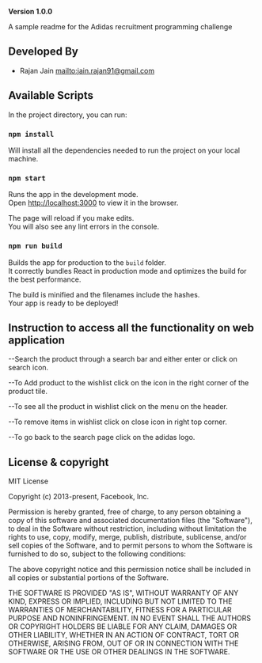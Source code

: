 **Version 1.0.0**

A sample readme for the Adidas recruitment programming challenge

## Developed By

* Rajan Jain <mailto:jain.rajan91@gmail.com>

## Available Scripts

In the project directory, you can run:

### `npm install`

Will install all the dependencies needed to run the project on your local machine.

### `npm start`

Runs the app in the development mode.<br>
Open [http://localhost:3000](http://localhost:3000) to view it in the browser.

The page will reload if you make edits.<br>
You will also see any lint errors in the console.

### `npm run build`

Builds the app for production to the `build` folder.<br>
It correctly bundles React in production mode and optimizes the build for the best performance.

The build is minified and the filenames include the hashes.<br>
Your app is ready to be deployed!

## Instruction to access all the functionality on web application

--Search the product through a search bar and either enter or click on search icon.

--To Add product to the wishlist click on the icon in the right corner of the product tile.

--To see all the product in wishlist click on the menu on the header.

--To remove items in wishlist click on close icon in right top corner.

--To go back to the search page click on the adidas logo.

## License & copyright

MIT License

Copyright (c) 2013-present, Facebook, Inc.

Permission is hereby granted, free of charge, to any person obtaining a copy
of this software and associated documentation files (the "Software"), to deal
in the Software without restriction, including without limitation the rights
to use, copy, modify, merge, publish, distribute, sublicense, and/or sell
copies of the Software, and to permit persons to whom the Software is
furnished to do so, subject to the following conditions:

The above copyright notice and this permission notice shall be included in all
copies or substantial portions of the Software.

THE SOFTWARE IS PROVIDED "AS IS", WITHOUT WARRANTY OF ANY KIND, EXPRESS OR
IMPLIED, INCLUDING BUT NOT LIMITED TO THE WARRANTIES OF MERCHANTABILITY,
FITNESS FOR A PARTICULAR PURPOSE AND NONINFRINGEMENT. IN NO EVENT SHALL THE
AUTHORS OR COPYRIGHT HOLDERS BE LIABLE FOR ANY CLAIM, DAMAGES OR OTHER
LIABILITY, WHETHER IN AN ACTION OF CONTRACT, TORT OR OTHERWISE, ARISING FROM,
OUT OF OR IN CONNECTION WITH THE SOFTWARE OR THE USE OR OTHER DEALINGS IN THE
SOFTWARE.
